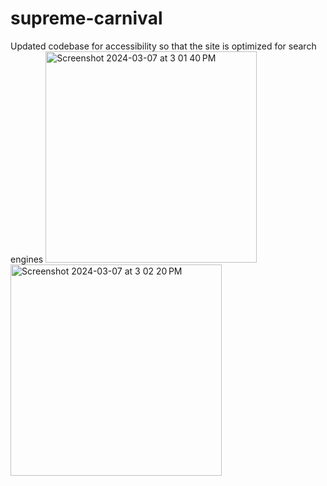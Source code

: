 # supreme-carnival
Updated codebase for accessibility so that the site is optimized for search engines
<img width="338" alt="Screenshot 2024-03-07 at 3 01 40 PM" src="https://github.com/pattyboyy/supreme-carnival/assets/134738449/dd194ab0-96be-4bf2-90d0-afe9f4529928">
<img width="338" alt="Screenshot 2024-03-07 at 3 02 20 PM" src="https://github.com/pattyboyy/supreme-carnival/assets/134738449/1ac38f81-127c-4fc4-ab20-605ea3850bd1">

